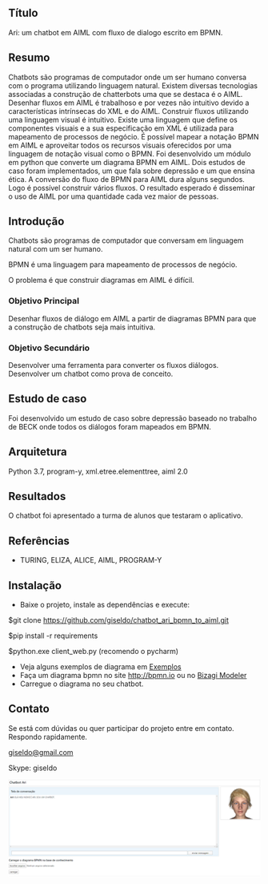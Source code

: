 ## Título
Ari: um chatbot em AIML com fluxo de dialogo escrito em BPMN.

## Resumo
Chatbots são programas de computador onde um ser humano conversa 
com o programa utilizando linguagem natural.
Existem diversas tecnologias associadas a construção de 
chatterbots  uma que se destaca é o AIML.
Desenhar fluxos em AIML é trabalhoso e por vezes 
não intuitivo devido a características intrínsecas do XML e do AIML.
Construir fluxos utilizando uma linguagem visual é intuitivo. 
Existe uma linguagem que define os componentes visuais e
 a sua especificação em XML é utilizada para mapeamento de processos de negócio.
É possível mapear a notação BPMN em AIML e aproveitar todos os recursos
visuais oferecidos por uma linguagem de notação visual como o BPMN. 
Foi desenvolvido um módulo em python que converte um diagrama 
BPMN em AIML. Dois estudos de caso foram implementados, um que 
fala sobre depressão e um que ensina ética. A conversão do fluxo de BPMN para AIML dura alguns segundos. Logo é possível construir vários fluxos. O resultado esperado é disseminar o uso de AIML por uma quantidade cada vez maior de pessoas.

## Introdução

Chatbots são programas de computador que conversam em linguagem natural com um ser humano.

BPMN é uma linguagem para mapeamento de processos de negócio.

O problema é que construir diagramas em AIML é difícil.

### Objetivo Principal

Desenhar fluxos de diálogo em AIML a partir de diagramas BPMN para que a construção de chatbots
seja mais intuitiva. 

### Objetivo Secundário

Desenvolver uma ferramenta para converter os fluxos diálogos.
Desenvolver um chatbot como prova de conceito.

## Estudo de caso

Foi desenvolvido um estudo de caso sobre depressão baseado no trabalho de BECK onde todos os diálogos foram mapeados em BPMN.

## Arquitetura

Python 3.7, program-y, xml.etree.elementtree, aiml 2.0

## Resultados

O chatbot foi apresentado a turma de alunos que testaram o aplicativo.

## Referências

- TURING, ELIZA, ALICE, AIML, PROGRAM-Y

## Instalação

- Baixe o projeto, instale as dependências e execute:

$git clone https://github.com/giseldo/chatbot_ari_bpmn_to_aiml.git 

$pip install -r requirements

$python.exe client_web.py  (recomendo o pycharm)

- Veja alguns exemplos de diagrama em [Exemplos](https://github.com/giseldo/chatdepressao/tree/master/exemplos)
- Faça um diagrama bpmn no site http://bpmn.io ou no [Bizagi Modeler](https://www.bizagi.com/pt)
- Carregue o diagrama no seu chatbot.

## Contato 

Se está com dúvidas ou quer participar do projeto entre em contato. Respondo rapidamente.

giseldo@gmail.com

Skype: giseldo

![tela](./tela_chatbot.png)


